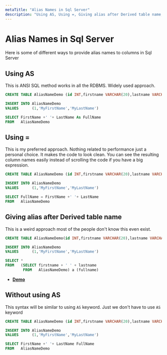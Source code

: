 ```yaml
---
metaTitle: "Alias Names in Sql Server"
description: "Using AS, Using =, Giving alias after Derived table name, Without using AS"
---
```


# Alias Names in Sql Server


Here is some of different ways to provide alias names to columns in Sql Server



## Using AS


This is ANSI SQL method works in all the RDBMS. Widely used approach.

```sql
CREATE TABLE AliasNameDemo (id INT,firstname VARCHAR(20),lastname VARCHAR(20)) 

INSERT INTO AliasNameDemo
VALUES      (1,'MyFirstName','MyLastName') 

SELECT FirstName +' '+ LastName As FullName
FROM   AliasNameDemo

```



## Using =


This is my preferred approach. Nothing related to performance just a personal choice. It makes the code to look clean. You can see the resulting column names easily instead of scrolling the code if you have a big expression.

```sql
CREATE TABLE AliasNameDemo (id INT,firstname VARCHAR(20),lastname VARCHAR(20)) 

INSERT INTO AliasNameDemo
VALUES      (1,'MyFirstName','MyLastName') 

SELECT FullName = FirstName +' '+ LastName
FROM   AliasNameDemo

```



## Giving alias after Derived table name


This is a weird approach most of the people don't know this even exist.

```sql
CREATE TABLE AliasNameDemo(id INT,firstname VARCHAR(20),lastname VARCHAR(20)) 

INSERT INTO AliasNameDemo
VALUES      (1,'MyFirstName','MyLastName') 

SELECT * 
FROM   (SELECT firstname + ' ' + lastname 
        FROM   AliasNameDemo) a (fullname) 

```


- **[Demo](http://rextester.com/YEWR15418)**



## Without using AS


This syntax will be similar to using `AS` keyword. Just we don't have to use `AS` keyword

```sql
CREATE TABLE AliasNameDemo (id INT,firstname VARCHAR(20),lastname VARCHAR(20)) 

INSERT INTO AliasNameDemo
VALUES      (1,'MyFirstName','MyLastName') 

SELECT FirstName +' '+ LastName FullName
FROM   AliasNameDemo

```

